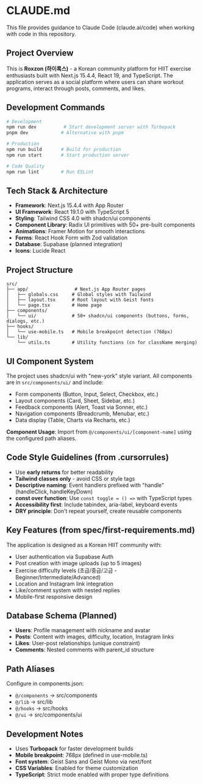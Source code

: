 # CLAUDE.md

This file provides guidance to Claude Code (claude.ai/code) when working with code in this repository.

## Project Overview

This is **Roxzon (하이록스)** - a Korean community platform for HIIT exercise enthusiasts built with Next.js 15.4.4, React 19, and TypeScript. The application serves as a social platform where users can share workout programs, interact through posts, comments, and likes.

## Development Commands

```bash
# Development
npm run dev          # Start development server with Turbopack
pnpm dev            # Alternative with pnpm

# Production
npm run build       # Build for production
npm run start       # Start production server

# Code Quality
npm run lint        # Run ESLint
```

## Tech Stack & Architecture

- **Framework**: Next.js 15.4.4 with App Router
- **UI Framework**: React 19.1.0 with TypeScript 5
- **Styling**: Tailwind CSS 4.0 with shadcn/ui components
- **Component Library**: Radix UI primitives with 50+ pre-built components
- **Animations**: Framer Motion for smooth interactions
- **Forms**: React Hook Form with Zod validation
- **Database**: Supabase (planned integration)
- **Icons**: Lucide React

## Project Structure

```
src/
├── app/                 # Next.js App Router pages
│   ├── globals.css     # Global styles with Tailwind
│   ├── layout.tsx      # Root layout with Geist fonts
│   └── page.tsx        # Home page
├── components/
│   └── ui/             # 50+ shadcn/ui components (buttons, forms, dialogs, etc.)
├── hooks/
│   └── use-mobile.ts   # Mobile breakpoint detection (768px)
└── lib/
    └── utils.ts        # Utility functions (cn for className merging)
```

## UI Component System

The project uses shadcn/ui with "new-york" style variant. All components are in `src/components/ui/` and include:
- Form components (Button, Input, Select, Checkbox, etc.)  
- Layout components (Card, Sheet, Sidebar, etc.)
- Feedback components (Alert, Toast via Sonner, etc.)
- Navigation components (Breadcrumb, Menubar, etc.)
- Data display (Table, Charts via Recharts, etc.)

**Component Usage**: Import from `@/components/ui/[component-name]` using the configured path aliases.

## Code Style Guidelines (from .cursorrules)

- Use **early returns** for better readability
- **Tailwind classes only** - avoid CSS or style tags
- **Descriptive naming**: Event handlers prefixed with "handle" (handleClick, handleKeyDown)
- **const over function**: Use `const toggle = () =>` with TypeScript types
- **Accessibility first**: Include tabindex, aria-label, keyboard events
- **DRY principle**: Don't repeat yourself, create reusable components

## Key Features (from spec/first-requirements.md)

The application is designed as a Korean HIIT community with:
- User authentication via Supabase Auth
- Post creation with image uploads (up to 5 images)
- Exercise difficulty levels (초급/중급/고급 - Beginner/Intermediate/Advanced)
- Location and Instagram link integration
- Like/comment system with nested replies
- Mobile-first responsive design

## Database Schema (Planned)

- **Users**: Profile management with nickname and avatar
- **Posts**: Content with images, difficulty, location, Instagram links
- **Likes**: User-post relationships (unique constraint)
- **Comments**: Nested comments with parent_id structure

## Path Aliases

Configure in components.json:
- `@/components` → src/components
- `@/lib` → src/lib  
- `@/hooks` → src/hooks
- `@/ui` → src/components/ui

## Development Notes

- Uses **Turbopack** for faster development builds
- **Mobile breakpoint**: 768px (defined in use-mobile.ts)
- **Font system**: Geist Sans and Geist Mono via next/font
- **CSS Variables**: Enabled for theme customization
- **TypeScript**: Strict mode enabled with proper type definitions